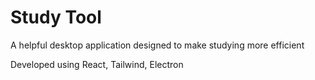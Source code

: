 # Study Tool
A helpful desktop application designed to make studying more efficient

Developed using React, Tailwind, Electron